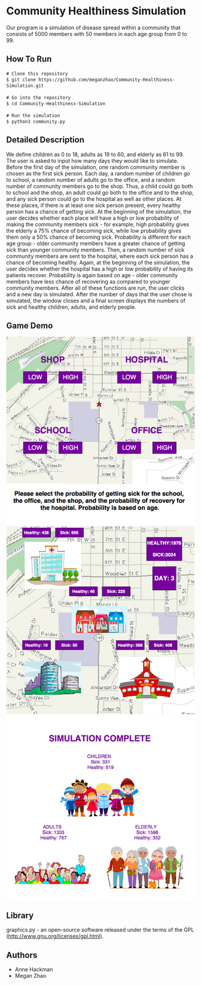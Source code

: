 # Community Healthiness Simulation
Our program is a simulation of disease spread within a community that consists of 5000 members with 50 members in each age group from 0 to 99.

## How To Run
```
# Clone this repository
$ git clone https://github.com/meganzhao/Community-Healthiness-Simulation.git

# Go into the repository
$ cd Community-Healthiness-Simulation

# Run the simulation
$ python3 community.py
```

## Detailed Description
We define children as 0 to 18, adults as 19 to 60, and elderly as 61 to 99. 
The user is asked to input how many days they would like to simulate. 
Before the first day of the simulation, one random community member is chosen as the first sick person. 
Each day, a random number of children go to school, a random number of adults go to the office, and a random number of community members go to the shop. 
Thus, a child could go both to school and the shop, an adult could go both to the office and to the shop, and any sick person could go to the hospital as well as other places. 
At these places, if there is at least one sick person present, every healthy person has a chance of getting sick. 
At the beginning of the simulation, the user decides whether each place will have a high or low probability of making the community members sick - for example, high probability gives the elderly a 75% chance of becoming sick, while low probability gives them only a 50% chance of becoming sick. 
Probability is different for each age group - older community members have a greater chance of getting sick than younger community members. Then, a random number of sick community members are sent to the hospital, where each sick person has a chance of becoming healthy. 
Again, at the beginning of the simulation, the user decides whether the hospital has a high or low probability of having its patients recover. Probability is again based on age - older community members have less chance of recovering as compared to younger community members. 
After all of these functions are run, the user clicks and a new day is simulated. 
After the number of days that the user chose is simulated, the window closes and a final screen displays the numbers of sick and healthy children, adults, and elderly people.

## Game Demo

![Alt text](img-demo/img1.png?raw=true "Title")
![Alt text](img-demo/img2.png?raw=true "Title")
![Alt text](img-demo/img3.png?raw=true "Title")

## Library
graphics.py - an open-source software released under the terms of the GPL (http://www.gnu.org/licenses/gpl.html).

## Authors
* Anne Hackman
* Megan Zhao

